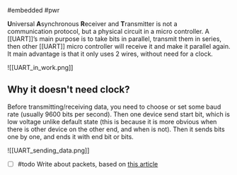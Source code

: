 #embedded #pwr 

**U**niversal **A**synchronous **R**eceiver and **T**ransmitter is not a communication protocol, but a physical circuit in a micro controller. A [[UART]]’s main purpose is to take bits in parallel, transmit them in series, then other [[UART]] micro controller will receive it and make it parallel again. It main advantage is that it only uses 2 wires, without need for a clock.

![[UART_in_work.png]]

## Why it doesn't need clock?
Before transmitting/receiving data, you need to choose or set some baud rate (usually 9600 bits per second). Then one device send start bit, which is low voltage unlike default state (this is because it is more obvious when there is other device on the other end, and when is not). Then it sends bits one by one, and ends it with end bit or bits.

![[UART_sending_data.png]]

- [ ] #todo Write about packets, based on [this article](https://www.circuitbasics.com/basics-uart-communication/)